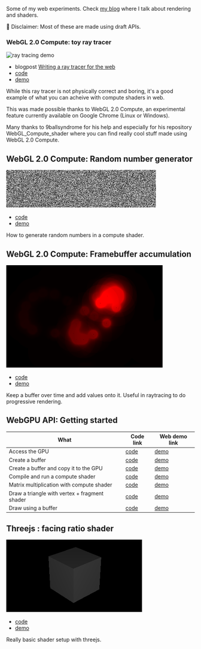 Some of my web experiments. Check [my blog](https://oktomus.com) where I talk about rendering and shaders.

🚧 Disclaimer: Most of these are made using draft APIs.

### WebGL 2.0 Compute: toy ray tracer

![ray tracing demo](webgl-compute/toy-raytracer/demo.gif)

- blogpost [Writing a ray tracer for the web](https://oktomus.com/posts/2020/ray-tracer-with-webgl-compute/)
- [code](https://github.com/oktomus/web-experiments/tree/master/webgl-compute/toy-raytracer)
- [demo](https://oktomus.com/web-experiments/webgl-compute/toy-raytracer/)

While this ray tracer is not physically correct and boring, it's a good example of what you can acheive with compute shaders in web.

This was made possible thanks to WebGL 2.0 Compute, an experimental feature currently available on Google Chrome (Linux or Windows).

Many thanks to 9ballsyndrome for his help and especially for his repository WebGL_Compute_shader where you can find really cool stuff made using WebGL 2.0 Compute.

## WebGL 2.0 Compute: Random number generator

![noise](webgl-compute/rng/rng.png)

- [code](https://github.com/oktomus/web-experiments/tree/master/webgl-compute/toy-raytracer)
- [demo](https://oktomus.com/web-experiments/webgl-compute/toy-raytracer/)

How to generate random numbers in a compute shader.

## WebGL 2.0 Compute: Framebuffer accumulation

![accum](webgl-compute/progressive-steps/accum.png)

- [code](https://github.com/oktomus/web-experiments/tree/master/webgl-compute/progressive-steps)
- [demo](https://oktomus.com/web-experiments/webgl-compute/progressive-steps/)

Keep a buffer over time and add values onto it. Useful in raytracing to do progressive rendering.

## WebGPU API: Getting started

| What  |  Code link  |  Web demo link  | 
|---|---|---|
| Access the GPU  | [code](https://github.com/oktomus/web-experiments/tree/master/webgpu-basics/basics-00-init)  | [demo](https://oktomus.com/web-experiments/webgpu-basics/basics-00-init/) |
| Create a buffer | [code](https://github.com/oktomus/web-experiments/tree/master/webgpu-basics/basics-01-create-buffer) | [demo](https://oktomus.com/web-experiments/webgpu-basics/basics-01-create-buffer/) |
| Create a buffer and copy it to the GPU | [code](https://github.com/oktomus/web-experiments/tree/master/webgpu-basics/basics-02-create-send-buffer) | [demo](https://oktomus.com/web-experiments/webgpu-basics/basics-02-create-send-buffer/) |
| Compile and run a compute shader | [code](https://github.com/oktomus/web-experiments/tree/master/webgpu-compute-pipeline/run-shader) | [demo](https://oktomus.com/web-experiments/webgpu-compute-pipeline/run-shader/) |
| Matrix multiplication with compute shader | [code](https://github.com/oktomus/web-experiments/tree/master/webgpu-compute-pipeline/multiply-matrices) | [demo](https://oktomus.com/web-experiments/webgpu-compute-pipeline/multiply-matrices/) |
| Draw a triangle with vertex + fragment shader | [code](https://github.com/oktomus/web-experiments/tree/master/webgpu-realtime-pipeline/draw-one-triangle) |  [demo](https://oktomus.com/web-experiments/webgpu-realtime-pipeline/draw-one-triangle/) |
| Draw using a buffer | [code](https://github.com/oktomus/web-experiments/tree/master/webgpu-realtime-pipeline/draw-using-buffer) | [demo](https://oktomus.com/web-experiments/webgpu-realtime-pipeline/draw-using-buffer/) |


## Threejs : facing ratio shader

![facing](threejs/facing-ratio/facing.png)

- [code](https://github.com/oktomus/web-experiments/tree/master/threejs/facing-ratio) 
- [demo](https://oktomus.com/web-experiments/threejs/facing-ratio/)

Really basic shader setup with threejs.
